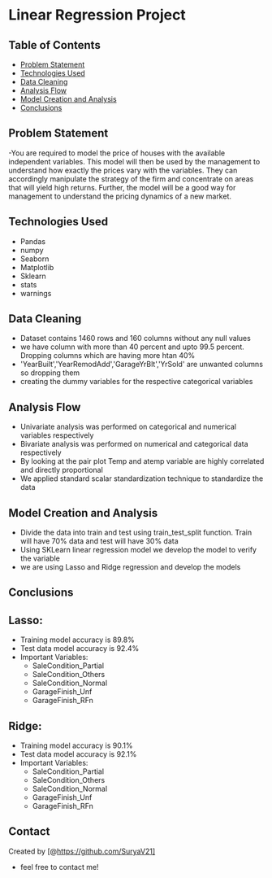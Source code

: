 # Linear Regression Project 

## Table of Contents
* [Problem Statement](#problem-statement)
* [Technologies Used](#technologies-used)
* [Data Cleaning](#data-cleaning)
* [Analysis Flow](#analysis-flow)
* [Model Creation and Analysis](#Model_Creation_and_Analysis)
* [Conclusions](#conclusions)

<!-- You can include any other section that is pertinent to your problem -->

## Problem Statement
-You are required to model the price of houses with the available independent variables. This model will then be used by the management to understand how exactly the prices vary with the variables. They can accordingly manipulate the strategy of the firm and concentrate on areas that will yield high returns. Further, the model will be a good way for management to understand the pricing dynamics of a new market.

## Technologies Used
- Pandas
- numpy
- Seaborn
- Matplotlib
- Sklearn
- stats
- warnings



## Data Cleaning
- Dataset contains 1460 rows and 160 columns without any null values
- we have column with more than 40 percent and upto 99.5 percent. Dropping columns which are having more htan 40%
- 'YearBuilt','YearRemodAdd','GarageYrBlt','YrSold' are unwanted columns so dropping them
- creating the dummy variables for the respective categorical variables

## Analysis Flow
- Univariate analysis was performed on categorical and numerical variables respectively
- Bivariate analysis was performed on numerical and categorical data respectively
- By looking at the pair plot Temp and atemp variable are highly correlated and directly proportional
- We applied standard scalar  standardization technique to standardize the data

## Model Creation and Analysis
- Divide the data into train and test using train_test_split function. Train will have 70% data and test will have 30% data
- Using SKLearn linear regression model we develop the model to verify the variable 
- we are using Lasso and Ridge regression and develop the models


## Conclusions
## Lasso:
- Training model accuracy is 89.8% 
- Test data model accuracy is 92.4%
- Important Variables:
    - SaleCondition_Partial
    - SaleCondition_Others
    - SaleCondition_Normal
    - GarageFinish_Unf
    - GarageFinish_RFn 
## Ridge:
- Training model accuracy is 90.1% 
- Test data model accuracy is 92.1%
- Important Variables:
    - SaleCondition_Partial
    - SaleCondition_Others
    - SaleCondition_Normal
    - GarageFinish_Unf
    - GarageFinish_RFn 



## Contact
Created by [@https://github.com/SuryaV21]
 - feel free to contact me!
